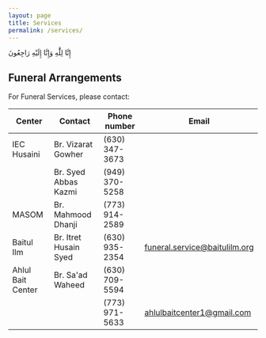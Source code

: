 ```yaml
---
layout: page
title: Services
permalink: /services/
---
```


<div id="services-header-arabic">إِنَّا لِلَّٰهِ وَإِنَّا إِلَيْهِ رَاجِعُونَ‎</div>

## Funeral Arrangements

For Funeral Services, please contact:

| Center            | Contact               | Phone number   | Email                         |
|-------------------|-----------------------|----------------|-------------------------------|
| IEC Husaini       | Br. Vizarat Gowher    | (630) 347-3673 |                               |
|                   | Br. Syed Abbas Kazmi  | (949) 370-5258 |                               |
| MASOM             | Br. Mahmood Dhanji    | (773) 914-2589 |                               |
| Baitul Ilm        | Br. Itret Husain Syed | (630) 935-2354 | funeral.service@baitulilm.org |
| Ahlul Bait Center | Br. Sa'ad Waheed      | (630) 709-5594 |                               |
|                   |                       | (773) 971-5633 | ahlulbaitcenter1@gmail.com    |